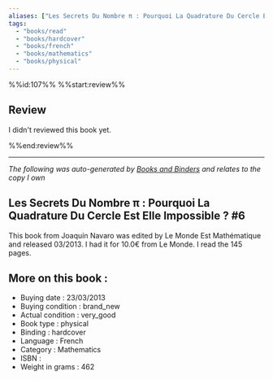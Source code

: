 ```yaml
---
aliases: ["Les Secrets Du Nombre π : Pourquoi La Quadrature Du Cercle Est Elle Impossible ? #6"] 
tags: 
  - "books/read" 
  - "books/hardcover" 
  - "books/french"
  - "books/mathematics"
  - "books/physical"
---
```

%%id:107%%
%%start:review%%
## Review
I didn't reviewed this book yet. 

%%end:review%%

---
_The following was auto-generated by [Books and Binders](Books%20and%20Binders.md) and relates to the copy I own_
## Les Secrets Du Nombre π : Pourquoi La Quadrature Du Cercle Est Elle Impossible ? #6
This book from Joaquín Navaro was edited by Le Monde Est Mathématique and released 03/2013. I had it for 10.0€ from Le Monde. I read the 145 pages.

## More on this book :
- Buying date : 23/03/2013
- Buying condition : brand_new
- Actual condition : very_good
- Book type : physical
- Binding : hardcover
- Language : French
- Category : Mathematics
- ISBN : 
- Weight in grams : 462
